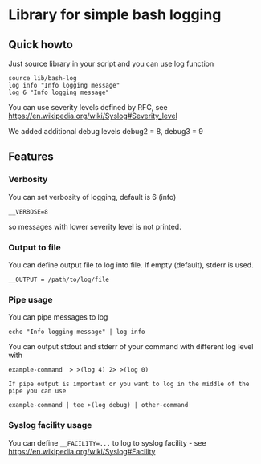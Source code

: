 # Library for simple bash logging

## Quick howto
Just source library in your script and you can use log function
```
source lib/bash-log
log info "Info logging message"
log 6 "Info logging message"
```
You can use severity levels defined by RFC, see https://en.wikipedia.org/wiki/Syslog#Severity_level

We added additional debug levels debug2 = 8, debug3 = 9

## Features

### Verbosity
You can set verbosity of logging, default is 6 (info)
```
__VERBOSE=8
```
so messages with lower severity level is not printed.

### Output to file
You can define output file to log into file. If empty (default), stderr is used.
```
__OUTPUT = /path/to/log/file
```
### Pipe usage
You can pipe messages to log
```
echo "Info logging message" | log info
```
You can output stdout and stderr of your command with different log level with
```
example-command  > >(log 4) 2> >(log 0)

If pipe output is important or you want to log in the middle of the pipe you can use

example-command | tee >(log debug) | other-command

```

### Syslog facility usage

You can define ```__FACILITY=...``` to log to syslog facility - see https://en.wikipedia.org/wiki/Syslog#Facility
